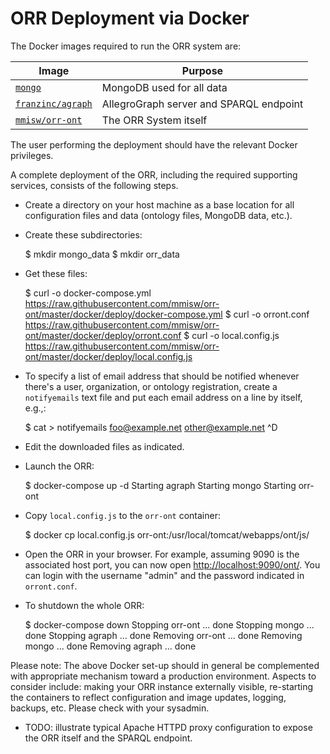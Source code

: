 # ORR Deployment via Docker

The Docker images required to run the ORR system are:

| Image                                       |  Purpose |
|---------------------------------------------|---------------------------|
| [`mongo`](https://hub.docker.com/_/mongo/)  | MongoDB used for all data |
| [`franzinc/agraph`](https://hub.docker.com/r/franzinc/agraph/) | AllegroGraph server and SPARQL endpoint |
| [`mmisw/orr-ont`](https://hub.docker.com/r/mmisw/orr-ont/)   | The ORR System itself |

The user performing the deployment should have the relevant Docker privileges.


A complete deployment of the ORR, including the required supporting services,
consists of the following steps.

- Create a directory on your host machine as a base location for all
  configuration files and data (ontology files, MongoDB data, etc.).

- Create these subdirectories:

    $ mkdir mongo_data
    $ mkdir orr_data
    
- Get these files:

    $ curl -o docker-compose.yml https://raw.githubusercontent.com/mmisw/orr-ont/master/docker/deploy/docker-compose.yml
    $ curl -o orront.conf https://raw.githubusercontent.com/mmisw/orr-ont/master/docker/deploy/orront.conf
    $ curl -o local.config.js https://raw.githubusercontent.com/mmisw/orr-ont/master/docker/deploy/local.config.js

- To specify a list of email address that should be notified whenever there's a
user, organization, or ontology registration, create a `notifyemails` text file and put each
email address on a line by itself, e.g.,:

    $ cat > notifyemails
    foo@example.net
    other@example.net
    ^D

- Edit the downloaded files as indicated.

- Launch the ORR:

    $ docker-compose up -d
    Starting agraph
    Starting mongo
    Starting orr-ont
    
- Copy `local.config.js` to the `orr-ont` container:

    $ docker cp local.config.js  orr-ont:/usr/local/tomcat/webapps/ont/js/
    
- Open the ORR in your browser. For example, assuming 9090 is the associated host port,
  you can now open [http://localhost:9090/ont/](http://localhost:9090/ont/).
  You can login with the username "admin" and the password indicated in `orront.conf`.
 

- To shutdown the whole ORR:

    $ docker-compose down
    Stopping orr-ont ... done
    Stopping mongo ... done
    Stopping agraph ... done
    Removing orr-ont ... done
    Removing mongo ... done
    Removing agraph ... done


Please note: The above Docker set-up should in general be complemented with appropriate
mechanism toward a production environment.
Aspects to consider include:
making your ORR instance externally visible, re-starting the containers to reflect configuration
and image updates, logging, backups, etc.
Please check with your sysadmin.

- TODO: illustrate typical Apache HTTPD proxy configuration to expose the ORR itself and the
SPARQL endpoint.
